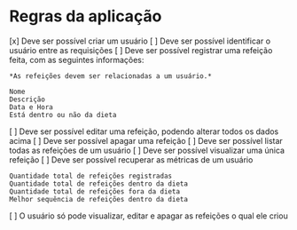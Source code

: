 # Regras da aplicação

[x] Deve ser possível criar um usuário
[ ] Deve ser possível identificar o usuário entre as requisições
[ ] Deve ser possível registrar uma refeição feita, com as seguintes informações:
    
    *As refeições devem ser relacionadas a um usuário.*
    
    Nome
    Descrição
    Data e Hora
    Está dentro ou não da dieta

[ ] Deve ser possível editar uma refeição, podendo alterar todos os dados acima
[ ] Deve ser possível apagar uma refeição
[ ] Deve ser possível listar todas as refeições de um usuário
[ ] Deve ser possível visualizar uma única refeição
[ ] Deve ser possível recuperar as métricas de um usuário

    Quantidade total de refeições registradas
    Quantidade total de refeições dentro da dieta
    Quantidade total de refeições fora da dieta
    Melhor sequência de refeições dentro da dieta

[ ] O usuário só pode visualizar, editar e apagar as refeições o qual ele criou